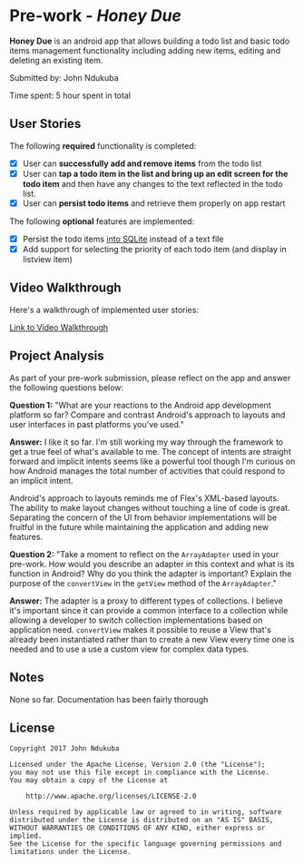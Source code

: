 # Pre-work - *Honey Due*

**Honey Due** is an android app that allows building a todo list and basic todo items management functionality including adding new items, editing and deleting an existing item.

Submitted by: John Ndukuba

Time spent: 5 hour spent in total

## User Stories

The following **required** functionality is completed:

* [x] User can **successfully add and remove items** from the todo list
* [x] User can **tap a todo item in the list and bring up an edit screen for the todo item** and then have any changes to the text reflected in the todo list.
* [x] User can **persist todo items** and retrieve them properly on app restart

The following **optional** features are implemented:

* [x] Persist the todo items [into SQLite](http://guides.codepath.com/android/Persisting-Data-to-the-Device#sqlite) instead of a text file
* [x] Add support for selecting the priority of each todo item (and display in listview item)

## Video Walkthrough

Here's a walkthrough of implemented user stories:

[Link to Video Walkthrough](https://www.dropbox.com/s/42eik69tietztec/todo.mp4?dl=true)

## Project Analysis

As part of your pre-work submission, please reflect on the app and answer the following questions below:

**Question 1:** "What are your reactions to the Android app development platform so far? Compare and contrast Android's approach to layouts and user interfaces in past platforms you've used."

**Answer:** I like it so far. I'm still working my way through the framework to get a true feel of what's available to me. The concept of intents are straight forward and implicit intents seems like a powerful
tool though I'm curious on how Android manages the total number of activities that could respond to an implicit intent. 

Android's approach to layouts reminds me of Flex's XML-based layouts. The ability to make layout changes without touching a line of code is great. Separating the concern of the UI from behavior implementations will be fruitful in the future while maintaining the application and adding new features.

**Question 2:** "Take a moment to reflect on the `ArrayAdapter` used in your pre-work. How would you describe an adapter in this context and what is its function in Android? Why do you think the adapter is important? Explain the purpose of the `convertView` in the `getView` method of the `ArrayAdapter`."

**Answer:** The adapter is a proxy to different types of collections. I believe it's important since it can provide a common interface to a collection while allowing a developer to switch collection implementations based on application need. `convertView` makes it possible to reuse a View that's already been instantiated rather than to create a new View every time one is needed and to use a use a custom view for complex data types. 

## Notes

None so far. Documentation has been fairly thorough

## License

    Copyright 2017 John Ndukuba

    Licensed under the Apache License, Version 2.0 (the "License");
    you may not use this file except in compliance with the License.
    You may obtain a copy of the License at

        http://www.apache.org/licenses/LICENSE-2.0

    Unless required by applicable law or agreed to in writing, software
    distributed under the License is distributed on an "AS IS" BASIS,
    WITHOUT WARRANTIES OR CONDITIONS OF ANY KIND, either express or implied.
    See the License for the specific language governing permissions and
    limitations under the License.
